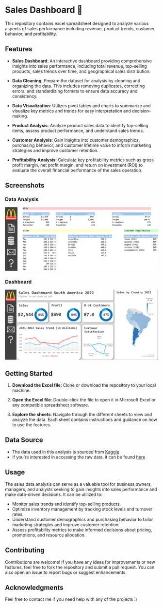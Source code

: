 # Sales Dashboard 🛒

This repository contains excel spreadsheet designed to analyze various aspects of sales performance including revenue, product trends, customer behavior, and profitability.


## Features

- **Sales Dashboard**: An interactive dashboard providing comprehensive insights into sales performance, including total revenue, top-selling products, sales trends over time, and geographical sales distribution.

- **Data Cleaning**: Prepare the dataset for analysis by cleaning and organizing the data. This includes removing duplicates, correcting errors, and standardizing formats to ensure data accuracy and consistency.
  
- **Data Visualization**: Utilizes pivot tables and charts to summarize and visualize key metrics and trends for easy interpretation and decision-making.

- **Product Analysis**: Analyze product sales data to identify top-selling items, assess product performance, and understand sales trends.
  
- **Customer Analysis**: Gain insights into customer demographics, purchasing behavior, and customer lifetime value to inform marketing strategies and improve customer retention.
  
- **Profitability Analysis**: Calculate key profitability metrics such as gross profit margin, net profit margin, and return on investment (ROI) to evaluate the overall financial performance of the sales operation.


## Screenshots

### Data Analysis
![Data Analysis](https://github.com/kunal9960/Sales_Dashboard_Excel/blob/main/Data%20Analysis.png)

### Dashboard
![Dashboard](https://github.com/kunal9960/Sales_Dashboard_Excel/blob/main/Dashboard.png)


## Getting Started

1. **Download the Excel file**: Clone or download the repository to your local machine.
   
2. **Open the Excel file**: Double-click the file to open it in Microsoft Excel or any compatible spreadsheet software.
   
3. **Explore the sheets**: Navigate through the different sheets to view and analyze the data. Each sheet contains instructions and guidance on how to use the features.


## Data Source

- The data used in this analysis is sourced from [Kaggle](https://www.kaggle.com/)
- If you're interested in accessing the raw data, it can be found [here](https://github.com/kunal9960/Sales_Dashboard_Excel/blob/main/Sales%20Dashboard%20South%20America.xlsx)


## Usage

The sales data analysis can serve as a valuable tool for business owners, managers, and analysts seeking to gain insights into sales performance and make data-driven decisions. It can be utilized to:

- Monitor sales trends and identify top-selling products.
- Optimize inventory management by tracking stock levels and turnover rates.
- Understand customer demographics and purchasing behavior to tailor marketing strategies and improve customer retention.
- Assess profitability metrics to make informed decisions about pricing, promotions, and resource allocation.


## Contributing

Contributions are welcome! If you have any ideas for improvements or new features, feel free to fork the repository and submit a pull request. You can also open an issue to report bugs or suggest enhancements.


## Acknowledgments

Feel free to contact me if you need help with any of the projects :)
